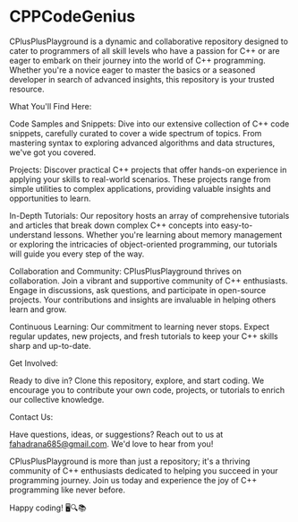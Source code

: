 # CPPCodeGenius
CPlusPlusPlayground is a dynamic and collaborative repository designed to cater to programmers of all skill levels who have a passion for C++ or are eager to embark on their journey into the world of C++ programming. Whether you're a novice eager to master the basics or a seasoned developer in search of advanced insights, this repository is your trusted resource.

What You'll Find Here:

Code Samples and Snippets: Dive into our extensive collection of C++ code snippets, carefully curated to cover a wide spectrum of topics. From mastering syntax to exploring advanced algorithms and data structures, we've got you covered.

Projects: Discover practical C++ projects that offer hands-on experience in applying your skills to real-world scenarios. These projects range from simple utilities to complex applications, providing valuable insights and opportunities to learn.

In-Depth Tutorials: Our repository hosts an array of comprehensive tutorials and articles that break down complex C++ concepts into easy-to-understand lessons. Whether you're learning about memory management or exploring the intricacies of object-oriented programming, our tutorials will guide you every step of the way.

Collaboration and Community: CPlusPlusPlayground thrives on collaboration. Join a vibrant and supportive community of C++ enthusiasts. Engage in discussions, ask questions, and participate in open-source projects. Your contributions and insights are invaluable in helping others learn and grow.

Continuous Learning: Our commitment to learning never stops. Expect regular updates, new projects, and fresh tutorials to keep your C++ skills sharp and up-to-date.

Get Involved:

Ready to dive in? Clone this repository, explore, and start coding. We encourage you to contribute your own code, projects, or tutorials to enrich our collective knowledge.

Contact Us:

Have questions, ideas, or suggestions? Reach out to us at fahadrana685@gmail.com. We'd love to hear from you!

CPlusPlusPlayground is more than just a repository; it's a thriving community of C++ enthusiasts dedicated to helping you succeed in your programming journey. Join us today and experience the joy of C++ programming like never before.

Happy coding! 🖥️🔍📚
